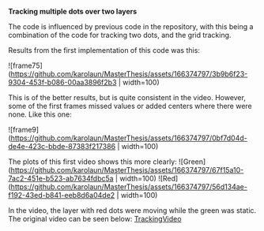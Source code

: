 **Tracking multiple dots over two layers**

The code is influenced by previous code in the repository, with this being a combination of the code for tracking two dots, and the grid tracking. 

Results from the first implementation of this code was this:

![frame75](https://github.com/karolaun/MasterThesis/assets/166374797/3b9b6f23-9304-453f-b086-00aa3896f2b3 | width=100)

This is of the better results, but is quite consistent in the video. However, some of the first frames missed values or added centers where there were none. Like this one:

![frame9](https://github.com/karolaun/MasterThesis/assets/166374797/0bf7d04d-de4e-423c-bbde-87383f217386 | width=100)

The plots of this first video shows this more clearly:
![Green](https://github.com/karolaun/MasterThesis/assets/166374797/67f15a10-7ac2-451e-b523-ab7634fdbc5a | width=100)
![Red](https://github.com/karolaun/MasterThesis/assets/166374797/56d134ae-f192-43ed-b841-eeb8d6a04de2 | width=100)

In the video, the layer with red dots were moving while the green was static. The original video can be seen below:
[TrackingVideo](https://www.youtube.com/watch?v=eEMUSFy1HLg)
